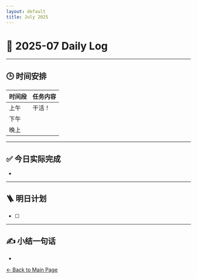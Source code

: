 ```yaml
---
layout: default
title: July 2025
---
```


# 📅 2025-07  Daily Log



---
## 🕒 时间安排

| 时间段 | 任务内容 |
|--------|----------| 
| 上午 | 干活！|
| 下午 | | 
| 晚上 |  |



---

## ✅ 今日实际完成

- 
---


## 🪜 明日计划
- [ ] 



---

## ✍️ 小结一句话
- 


[← Back to Main Page](/index.md)
 

